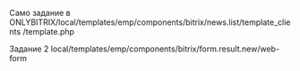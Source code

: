 Само задание в ONLYBITRIX/local/templates/emp/components/bitrix/news.list/template_clients
/template.php

Задание 2 local/templates/emp/components/bitrix/form.result.new/web-form 

